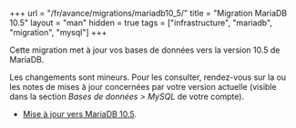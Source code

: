 +++
url = "/fr/avance/migrations/mariadb10_5/"
title = "Migration MariaDB 10.5"
layout = "man"
hidden = true
tags = ["infrastructure", "mariadb", "migration", "mysql"]
+++

Cette migration met à jour vos bases de données vers la version 10.5 de MariaDB.

Les changements sont mineurs. Pour les consulter, rendez-vous sur la ou les notes de mises à jour concernées par votre version actuelle (visible dans la section *Bases de données > MySQL* de votre compte).

- [Mise à jour vers MariaDB 10.5](https://mariadb.com/kb/en/upgrading-from-mariadb-104-to-mariadb-105/).
